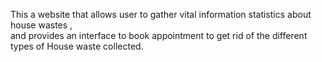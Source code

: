 This a website that allows user to gather vital information statistics about house wastes ,  
and provides an interface to book appointment to get rid of the different types of House waste collected. 
